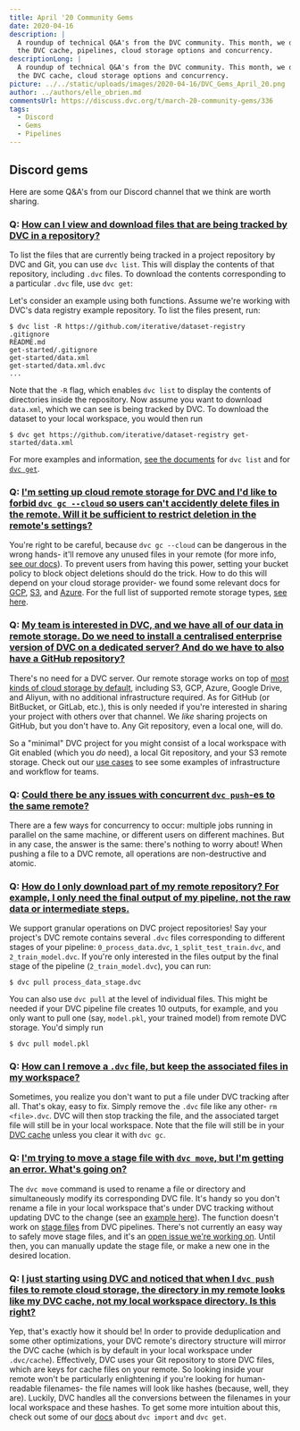 ```yaml
---
title: April '20 Community Gems
date: 2020-04-16
description: |
  A roundup of technical Q&A's from the DVC community. This month, we discuss 
  the DVC cache, pipelines, cloud storage options and concurrency.
descriptionLong: |
  A roundup of technical Q&A's from the DVC community. This month, we discuss 
  the DVC cache, cloud storage options and concurrency.
picture: ../../static/uploads/images/2020-04-16/DVC_Gems_April_20.png
author: ../authors/elle_obrien.md
commentsUrl: https://discuss.dvc.org/t/march-20-community-gems/336
tags:
  - Discord
  - Gems
  - Pipelines
---
```


## Discord gems

Here are some Q&A's from our Discord channel that we think are worth sharing.

### Q: [How can I view and download files that are being tracked by DVC in a repository?](https://discordapp.com/channels/485586884165107732/485596304961962003/698815826870009868)

To list the files that are currently being tracked in a project repository by
DVC and Git, you can use `dvc list`. This will display the contents of that
repository, including `.dvc` files. To download the contents corresponding to a
particular `.dvc` file, use `dvc get`:

Let's consider an example using both functions. Assume we're working with DVC's
data registry example repository. To list the files present, run:

```dvc
$ dvc list -R https://github.com/iterative/dataset-registry
.gitignore
README.md
get-started/.gitignore
get-started/data.xml
get-started/data.xml.dvc
...
```

Note that the `-R` flag, which enables `dvc list` to display the contents of
directories inside the repository. Now assume you want to download `data.xml`,
which we can see is being tracked by DVC. To download the dataset to your local
workspace, you would then run

```dvc
$ dvc get https://github.com/iterative/dataset-registry get-started/data.xml
```

For more examples and information,
[see the documents](https://dvc.org/doc/command-reference/list#list) for
`dvc list` and for [`dvc get`](https://dvc.org/doc/command-reference/get).

### Q: [I'm setting up cloud remote storage for DVC and I'd like to forbid `dvc gc --cloud` so users can't accidently delete files in the remote. Will it be sufficient to restrict deletion in the remote's settings?](https://discordapp.com/channels/485586884165107732/563406153334128681/698116671298076672)

You're right to be careful, because `dvc gc --cloud` can be dangerous in the
wrong hands- it'll remove any unused files in your remote (for more info,
[see our docs](https://dvc.org/doc/command-reference/gc#gc)). To prevent users
from having this power, setting your bucket policy to block object deletions
should do the trick. How to do this will depend on your cloud storage provider-
we found some relevant docs for
[GCP](https://cloud.google.com/iam/docs/understanding-roles#cloud_storage_roles), [S3](https://docs.aws.amazon.com/AmazonS3/latest/dev/using-with-s3-actions.html), and
[Azure](https://docs.microsoft.com/en-us/azure/storage/common/storage-auth-aad).
For the full list of supported remote storage types,
[see here](https://dvc.org/doc/command-reference/remote/add#supported-storage-types).

### Q: [My team is interested in DVC, and we have all of our data in remote storage. Do we need to install a centralised enterprise version of DVC on a dedicated server? And do we have to also have a GitHub repository?](https://discordapp.com/channels/485586884165107732/563406153334128681/692524884701478992)

There's no need for a DVC server. Our remote storage works on top of
[most kinds of cloud storage by default](https://dvc.org/doc/command-reference/remote/add#supported-storage-types),
including S3, GCP, Azure, Google Drive, and Aliyun, with no additional
infrastructure required. As for GitHub (or BitBucket, or GitLab, etc.), this is
only needed if you're interested in sharing your project with others over that
channel. We _like_ sharing projects on GitHub, but you don't have to. Any Git
repository, even a local one, will do.

So a "minimal" DVC project for you might consist of a local workspace with Git
enabled (which you _do_ need), a local Git repository, and your S3 remote
storage. Check out our
[use cases](https://dvc.org/doc/use-cases/versioning-data-and-model-files) to
see some examples of infrastructure and workflow for teams.

### Q: [Could there be any issues with concurrent `dvc push`-es to the same remote?](https://discordapp.com/channels/485586884165107732/563406153334128681/680053750320332800)

There are a few ways for concurrency to occur: multiple jobs running in parallel
on the same machine, or different users on different machines. But in any case,
the answer is the same: there's nothing to worry about! When pushing a file to a
DVC remote, all operations are non-destructive and atomic.

### Q: [How do I only download part of my remote repository? For example, I only need the final output of my pipeline, not the raw data or intermediate steps.](https://discordapp.com/channels/485586884165107732/485596304961962003/696751934777852004)

We support granular operations on DVC project repositories! Say your project's
DVC remote contains several `.dvc` files corresponding to different stages of
your pipeline: `0_process_data.dvc`, `1_split_test_train.dvc`, and
`2_train_model.dvc`. If you're only interested in the files output by the final
stage of the pipeline (`2_train_model.dvc`), you can run:

```dvc
$ dvc pull process_data_stage.dvc
```

You can also use `dvc pull` at the level of individual files. This might be
needed if your DVC pipeline file creates 10 outputs, for example, and you only
want to pull one (say, `model.pkl`, your trained model) from remote DVC storage.
You'd simply run

```dvc
$ dvc pull model.pkl
```

### Q: [How can I remove a `.dvc` file, but keep the associated files in my workspace?](https://discordapp.com/channels/485586884165107732/485596304961962003/689827778358673469)

Sometimes, you realize you don't want to put a file under DVC tracking after
all. That's okay, easy to fix. Simply remove the `.dvc` file like any other-
`rm <file>.dvc`. DVC will then stop tracking the file, and the associated target
file will still be in your local workspace. Note that the file will still be in
your
[DVC cache](https://dvc.org/doc/user-guide/dvc-files-and-directories#structure-of-cache-directory)
unless you clear it with `dvc gc`.

### Q: [I'm trying to move a stage file with `dvc move`, but I'm getting an error. What's going on?](https://discordapp.com/channels/485586884165107732/563406153334128681/685125650901630996)

The `dvc move` command is used to rename a file or directory and simultaneously
modify its corresponding DVC file. It's handy so you don't rename a file in your
local workspace that's under DVC tracking without updating DVC to the change
(see an [example here](https://dvc.org/doc/command-reference/move#description)).
The function doesn't work on
[stage files](https://dvc.org/doc/tutorials/pipelines#define-stages) from DVC
pipelines. There's not currently an easy way to safely move stage files, and
it's an
[open issue we're working on](https://github.com/iterative/dvc/issues/1489).
Until then, you can manually update the stage file, or make a new one in the
desired location.

### Q: [I just starting using DVC and noticed that when I `dvc push` files to remote cloud storage, the directory in my remote looks like my DVC cache, not my local workspace directory. Is this right?](https://discordapp.com/channels/485586884165107732/485596304961962003/693740598498426930)

Yep, that's exactly how it should be! In order to provide deduplication and some
other optimizations, your DVC remote's directory structure will mirror the DVC
cache (which is by default in your local workspace under `.dvc/cache`).
Effectively, DVC uses your Git repository to store DVC files, which are keys for
cache files on your remote. So looking inside your remote won't be particularly
enlightening if you're looking for human-readable filenames- the file names will
look like hashes (because, well, they are). Luckily, DVC handles all the
conversions between the filenames in your local workspace and these hashes. To
get some more intuition about this, check out some of our
[docs](https://dvc.org/doc/command-reference/import#examples) about `dvc import`
and `dvc get`.
